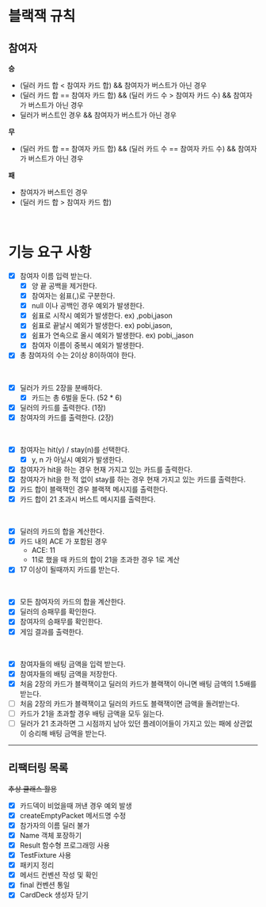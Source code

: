 # 블랙잭 규칙

## 참여자

**승**

* (딜러 카드 합 < 참여자 카드 합) && 참여자가 버스트가 아닌 경우
* (딜러 카드 합 == 참여자 카드 합) && (딜러 카드 수 > 참여자 카드 수) && 참여자가 버스트가 아닌 경우
* 딜러가 버스트인 경우 && 참여자가 버스트가 아닌 경우

**무**

* (딜러 카드 합 == 참여자 카드 합) && (딜러 카드 수 == 참여자 카드 수) && 참여자가 버스트가 아닌 경우

**패**

* 참여자가 버스트인 경우
* (딜러 카드 합 > 참여자 카드 합)

<br>

# 기능 요구 사항

* [x] 참여자 이름 입력 받는다.
    * [x] 양 끝 공백을 제거한다.
    * [x] 참여자는 쉼표(,)로 구분한다.
    * [x] null 이나 공백인 경우 예외가 발생한다.
    * [x] 쉼표로 시작시 예외가 발생한다. ex) ,pobi,jason
    * [x] 쉼표로 끝날시 예외가 발생한다. ex) pobi,jason,
    * [x] 쉼표가 연속으로 올시 예외가 발생한다. ex) pobi,,jason
    * [x] 참여자 이름이 중복시 예외가 발생한다.
* [x] 총 참여자의 수는 2이상 8이하여야 한다.

<br>

* [x] 딜러가 카드 2장을 분배하다.
    * [x] 카드는 총 6벌을 둔다. (52 * 6)
* [x] 딜러의 카드를 출력한다. (1장)
* [x] 참여자의 카드를 출력한다. (2장)

<br>

* [x] 참여자는 hit(y) / stay(n)를 선택한다.
    * [x] y, n 가 아닐시 예외가 발생한다.
* [x] 참여자가 hit을 하는 경우 현재 가지고 있는 카드를 출력한다.
* [x] 참여자가 hit을 한 적 없이 stay를 하는 경우 현재 가지고 있는 카드를 출력한다.
* [x] 카드 합이 블랙잭인 경우 블랙잭 메시지를 출력한다.
* [x] 카드 합이 21 초과시 버스트 메시지를 출력한다.

<br>

* [x] 딜러의 카드의 합을 계산한다.
* [x] 카드 내의 ACE 가 포함된 경우
    * ACE: 11
    * 11로 했을 때 카드의 합이 21을 초과한 경우 1로 계산
* [x] 17 이상이 될때까지 카드를 받는다.

<br>

* [x] 모든 참여자의 카드의 합을 계산한다.
* [x] 딜러의 승패무를 확인한다.
* [x] 참여자의 승패무를 확인한다.
* [x] 게임 결과를 출력한다.

<br>

* [x] 참여자들의 배팅 금액을 입력 받는다.
* [x] 참여자들의 배팅 금액을 저장한다.
* [x] 처음 2장의 카드가 블랙잭이고 딜러의 카드가 블랙잭이 아니면 배팅 금액의 1.5배를 받는다.
* [ ] 처음 2장의 카드가 블랙잭이고 딜러의 카드도 블랙잭이면 금액을 돌려받는다.
* [ ] 카드가 21을 초과할 경우 배팅 금액을 모두 잃는다.
* [ ] 딜러가 21 초과하면 그 시점까지 남아 있던 플레이어들이 가지고 있는 패에 상관없이 승리해 배팅 금액을 받는다.

---

## 리팩터링 목록

~~추상 클래스 활용~~

* [x] 카드덱이 비었을때 꺼낸 경우 예외 발생
* [x] createEmptyPacket 메서드명 수정
* [x] 참가자의 이름 딜러 불가
* [x] Name 객체 포장하기
* [x] Result 함수형 프로그래밍 사용
* [x] TestFixture 사용
* [x] 패키지 정리
* [x] 메서드 컨벤션 작성 및 확인
* [x] final 컨벤션 통일
* [x] CardDeck 생성자 닫기
